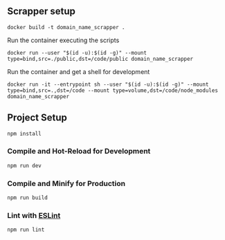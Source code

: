 
## Scrapper setup

```
docker build -t domain_name_scrapper .
```

Run the container executing the scripts
```
docker run --user "$(id -u):$(id -g)" --mount type=bind,src=./public,dst=/code/public domain_name_scrapper
```

Run the container and get a shell for development
```
docker run -it --entrypoint sh --user "$(id -u):$(id -g)" --mount type=bind,src=.,dst=/code --mount type=volume,dst=/code/node_modules domain_name_scrapper
```

## Project Setup

```sh
npm install
```

### Compile and Hot-Reload for Development

```sh
npm run dev
```

### Compile and Minify for Production

```sh
npm run build
```

### Lint with [ESLint](https://eslint.org/)

```sh
npm run lint
```
